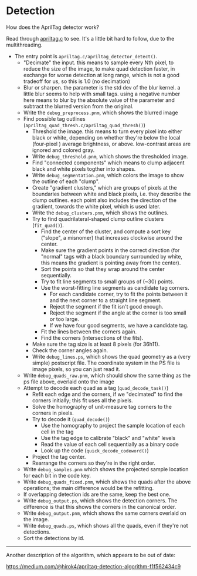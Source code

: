 # Detection

How does the AprilTag detector work?

Read through [apriltag.c](https://github.com/AprilRobotics/apriltag/blob/master/apriltag.c) to see.  It's a little bit hard to follow, due to the multithreading.

* The entry point is `apriltag.c/apriltag_detector_detect()`. 
  * "Decimate" the input.  this means to sample every Nth pixel, to reduce the size of the image, to make quad detection faster, in exchange for worse detection at long range, which is not a good tradeoff for us, so this is 1.0 (no decimation)
  * Blur or sharpen.  the parameter is the std dev of the blur kernel.  a little blur seems to help with small tags.  using a negative number here means to blur by the absolute value of the parameter and subtract the blurred version from the original.
  * Write the `debug_preprocess.pnm`, which shows the blurred image
  * Find possible tag outlines (`apriltag_quad_thresh.c/apriltag_quad_thresh()`)
    * Threshold the image.  this means to turn every pixel into either black or white, depending on whether they're below the local (four-pixel ) average brightness, or above.  low-contrast areas are ignored and colored gray.
    * Write `debug_threshold.pnm`, which shows the thresholded image.
    * Find "connected components" which means to clump adjacent black and white pixels togther into shapes.
    * Write `debug_segmentation.pnm`, which colors the image to show the outline of each "clump".
    * Create "gradient clusters," which are groups of pixels at the boundaries between white and black pixels, i.e. they describe the clump outlines.  each point also includes the direction of the gradient, towards the white pixel, which is used later.
    * Write the `debug_clusters.pnm`, which shows the outlines.
    * Try to find quadrilateral-shaped clump outline clusters (`fit_quad()`).
      * Find the center of the cluster, and compute a sort key ("slope", a misnomer) that increases clockwise around the center.
      * Make sure the gradient points in the correct direction (for "normal" tags with a black boundary surrounded by white, this means the gradient is pointing away from the center).
      * Sort the points so that they wrap around the center sequentially.
      * Try to fit line segments to small groups of (~30) points.
      * Use the worst-fitting line segments as candidate tag corners.
        * For each candidate corner, try to fit the points between it and the next corner to a straight line segment.
        * Reject the segment if the fit isn't good enough.
        * Reject the segment if the angle at the corner is too small or too large.
        * If we have four good segments, we have a candidate tag.
      * Fit the lines between the corners again.
      * Find the corners (intersections of the fits).
    * Make sure the tag size is at least 8 pixels (for 36h11).
    * Check the corner angles again.
    * Write `debug_lines.ps`, which shows the quad geometry as a (very simple) postscript file.  The coordinate system in the PS file is image pixels, so you can just read it.
  * Write `debug_quads_raw.pnm`, which should show the same thing as the ps file above, overlaid onto the image
  * Attempt to decode each quad as a tag (`quad_decode_task()`)
    * Refit each edge and the corners, if we "decimated" to find the corners initially; this fit uses all the pixels.
    * Solve the homography of unit-measure tag corners to the corners in pixels.
    * Try to decode it (`quad_decode()`)
      * Use the homography to project the sample location of each cell in the tag
      * Use the tag edge to calibrate "black" and "white" levels
      * Read the value of each cell sequentially as a binary code
      * Look up the code (`quick_decode_codeword()`)
    * Project the tag center.
    * Rearrange the corners so they're in the right order.
  * Write `debug_samples.pnm` which shows the projected sample location for each bit in the code key.
  * Write `debug_quads_fixed.pnm`, which shows the quads after the above operations; the main difference would be the refitting.
  * If overlapping detection ids are the same, keep the best one.
  * Write `debug_output.ps`, which shows the detection corners.  The difference is that this shows the corners in the canonical order.
  * Write `debug_output.pnm`, which shows the same corners overlaid on the image.
  * Write `debug_quads.ps`, which shows all the quads, even if they're not detections.
  * Sort the detections by id.



--------------------

Another description of the algorithm, which appears to be out of date:

https://medium.com/@hirok4/apriltag-detection-algorithm-f1f562434c9